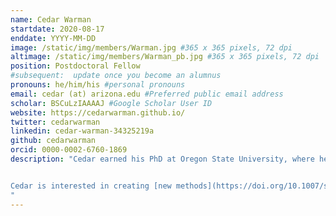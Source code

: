 ```yaml
---
name: Cedar Warman
startdate: 2020-08-17
enddate: YYYY-MM-DD
image: /static/img/members/Warman.jpg #365 x 365 pixels, 72 dpi
altimage: /static/img/members/Warman_pb.jpg #365 x 365 pixels, 72 dpi
position: Postdoctoral Fellow
#subsequent:  update once you become an alumnus
pronouns: he/him/his #personal pronouns
email: cedar (at) arizona.edu #Preferred public email address
scholar: BSCuLzIAAAAJ #Google Scholar User ID
website: https://cedarwarman.github.io/
twitter: cedarwarman
linkedin: cedar-warman-34325219a
github: cedarwarman
orcid: 0000-0002-6760-1869
description: "Cedar earned his PhD at Oregon State University, where he worked with Dr. John Fowler to develop a [high-throughput maize ear phenotyping system](https://doi.org/10.1111/tpj.15166) to track reproductive mutant fitness.


Cedar is interested in creating [new methods](https://doi.org/10.1007/s00497-021-00407-2) for understanding how genetic variation influences plant fitness in response to environmental stress.
"
---
```

